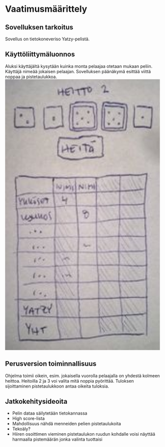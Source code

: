 # Vaatimusmäärittely

## Sovelluksen tarkoitus

Sovellus on tietokoneveriso Yatzy-pelistä.

## Käyttöliittymäluonnos

Aluksi käyttäjältä kysytään kuinka monta pelaajaa otetaan mukaan peliin.
Käyttäjä nimeää jokaisen pelaajan.
Sovelluksen päänäkymä esittää viittä noppaa ja pistetaulukkoa.
<img src="https://github.com/theJSZ/ot-harjoitustyo/blob/master/dokumentaatio/images/yatzy_gui_draft.jpg" width="750">


## Perusversion toiminnallisuus

Ohjelma toimii oikein, esim. jokaisella vuorolla pelaajalla on yhdestä 
kolmeen heittoa. Heitoilla 2 ja 3 voi valita mitä noppia pyörittää. 
Tuloksen sijoittaminen pistetaulukkoon antaa oikeita tuloksia. 

## Jatkokehitysideoita

- Pelin dataa säilytetään tietokannassa 
- High score-lista 
- Mahdollisuus nähdä menneiden pelien pistetaulukoita 
- Tekoäly? 
- Hiiren osoittimen vieminen pistetaulukon ruudun kohdalle voisi näyttää harmaalla pistemäärän jonka valinta tuottaisi

